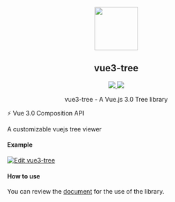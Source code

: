 <p align="center">
  <p align="center">
    <img width="100px" src="../../work/vue3-tree/public/logo.svg">
  </p>
  <h2 align="center">
    vue3-tree
  </h2>
  <p align="center">
    <a href="https://www.npmjs.org/package/vue3-tree">
      <img src="https://img.shields.io/npm/v/vue3-tree.svg">
    </a>
    <a href="https://npmcharts.com/compare/vue3-tree?minimal=true">
      <img src="http://img.shields.io/npm/dm/vue3-tree.svg">
    </a>
    <br>
  </p>
  <p align="center">vue3-tree - A Vue.js 3.0 Tree library</p>
  ⚡️ Vue 3.0 Composition API
</p>
 
A customizable vuejs tree viewer

#### Example
[![Edit vue3-tree](https://codesandbox.io/static/img/play-codesandbox.svg)](https://codesandbox.io/s/boring-leaf-v7b2s?file=/src/App.vue)

#### How to use
You can review the [document]() for the use of the library.
